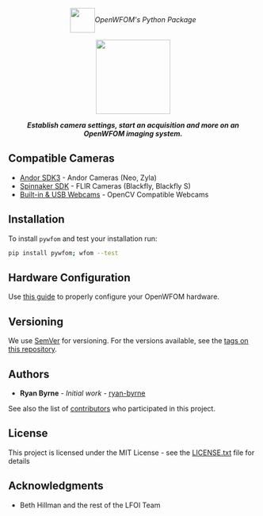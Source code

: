 <p align="center"><img align="center" height=50 src="https://github.com/ryan-byrne/pywfom/blob/master/pywfom/lib/icon1.png"><i>OpenWFOM's Python Package</i></p>
<p align="center"><img align="center" height=150 src="https://github.com/ryan-byrne/pywfom/blob/master/docs/banner.png"></p>

<b><i><p align="center">Establish camera settings, start an acquisition and more on an OpenWFOM imaging system.</p></i></b>

## Compatible Cameras

* [Andor SDK3]() - Andor Cameras (Neo, Zyla)
* [Spinnaker SDK]() - FLIR Cameras (Blackfly, Blackfly S)
* [Built-in & USB Webcams]() - OpenCV Compatible Webcams

## Installation

To install ```pywfom``` and test your installation run:

```bash
pip install pywfom; wfom --test
```

## Hardware Configuration

Use [this guide]() to properly configure your OpenWFOM hardware.

## Versioning

We use [SemVer](http://semver.org/) for versioning. For the versions available, see the [tags on this repository](https://github.com/ryan-byrne/wfom/tags).

## Authors

* **Ryan Byrne** - *Initial work* - [ryan-byrne](https://github.com/ryan-byrne)

See also the list of [contributors](https://github.com/ryan-byrne/wfom/contributors) who participated in this project.

## License

This project is licensed under the MIT License - see the [LICENSE.txt](LICENSE.txt) file for details

## Acknowledgments

* Beth Hillman and the rest of the LFOI Team
